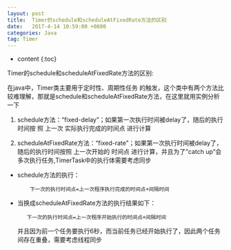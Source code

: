 ```yaml
---
layout: post
title:  Timer的schedule和scheduleAtFixedRate方法的区别 
date:   2017-4-14 10:59:00 +0800
categories: Java
tag: Timer
---
```

* content
{:toc}


Timer的schedule和scheduleAtFixedRate方法的区别:

在java中，Timer类主要用于定时性、周期性任务 的触发，这个类中有两个方法比较难理解，那就是schedule和scheduleAtFixedRate方法，在这里就用实例分析一下

1. schedule方法：“fixed-delay”；如果第一次执行时间被delay了，随后的执行时间按 照 上一次 实际执行完成的时间点 进行计算 

1. scheduleAtFixedRate方法：“fixed-rate”；如果第一次执行时间被delay了，随后的执行时间按照 上一次开始的 时间点 进行计算，并且为了”catch up”会多次执行任务,TimerTask中的执行体需要考虑同步



- schedule方法的执行：

          下一次的执行时间点=上一次程序执行完成的时间点+间隔时间



- 当换成scheduleAtFixedRate方法的执行结果如下：

		 下一次的执行时间点=上一次程序开始执行的时间点+间隔时间

  并且因为前一个任务要执行6秒，而当前任务已经开始执行了，因此两个任务间存在重叠，需要考虑线程同步